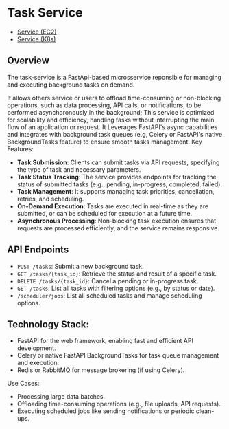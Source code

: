 # Task Service

- [Service (EC2)](https://walletfm.wtlltech.com/service)
- [Service (K8s)](http://k8s-prod-financia-48f4c3f817-1169813628.sa-east-1.elb.amazonaws.com/service/)

## Overview

The task-service is a FastApi-based microsservice reponsible for managing and executing background tasks on demand.

It allows others service or users to offload time-consuming or non-blocking operations, such as data processing, API calls, or notifications, to be performed asynchoronously in the background;
This service is optimized for scalability and efficiency, handling tasks without interrupting the main flow of an application or request. It Leverages FastAPI's async capabilities and integrates with background task queues (e.g, Celery or FastAPI's native BackgroundTasks feature) to ensure smooth tasks management.
Key Features:

- **Task Submission**: Clients can submit tasks via API requests, specifying the type of task and necessary parameters.
- **Task Status Tracking**: The service provides endpoints for tracking the status of submitted tasks (e.g., pending, in-progress, completed, failed).
- **Task Management**: It supports managing task priorities, cancellation, retries, and scheduling.
- **On-Demand Execution**: Tasks are executed in real-time as they are submitted, or can be scheduled for execution at a future time.
- **Asynchronous Processing**: Non-blocking task execution ensures that requests are processed efficiently, and the service remains responsive.

## API Endpoints

- `POST /tasks`: Submit a new background task.
- `GET /tasks/{task_id}`: Retrieve the status and result of a specific task.
- `DELETE /tasks/{task_id}`: Cancel a pending or in-progress task.
- `GET /tasks`: List all tasks with filtering options (e.g., by status or date).
- `/scheduler/jobs`: List all scheduled tasks and manage scheduling options.

## Technology Stack:

- FastAPI for the web framework, enabling fast and efficient API development.
- Celery or native FastAPI BackgroundTasks for task queue management and execution.
- Redis or RabbitMQ for message brokering (if using Celery).

Use Cases:

- Processing large data batches.
- Offloading time-consuming operations (e.g., file uploads, API requests).
- Executing scheduled jobs like sending notifications or periodic clean-ups.
